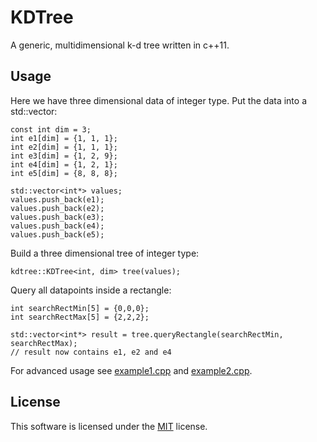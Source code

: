 # KDTree
A generic, multidimensional k-d tree written in c++11.

## Usage
Here we have three dimensional data of integer type. Put the data into a std::vector:
```
const int dim = 3;
int e1[dim] = {1, 1, 1};
int e2[dim] = {1, 1, 1};
int e3[dim] = {1, 2, 9};
int e4[dim] = {1, 2, 1};
int e5[dim] = {8, 8, 8};

std::vector<int*> values;
values.push_back(e1);
values.push_back(e2);
values.push_back(e3);
values.push_back(e4);
values.push_back(e5);
```
Build a three dimensional tree of integer type:
```
kdtree::KDTree<int, dim> tree(values);
```
Query all datapoints inside a rectangle:
```
int searchRectMin[5] = {0,0,0};
int searchRectMax[5] = {2,2,2};

std::vector<int*> result = tree.queryRectangle(searchRectMin, searchRectMax);
// result now contains e1, e2 and e4 
```

For advanced usage see [example1.cpp](example1.cpp) and [example2.cpp](example2.cpp).

## License
This software is licensed under the [MIT](LICENSE) license.
